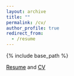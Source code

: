 ```yaml
---
layout: archive
title: ""
permalink: /cv/
author_profile: true
redirect_from:
  - /resume
---
```


{% include base_path %}

[<span style="color:black">Resume</span>](./dGiantsidi_cv.pdf) and [<span style="color:black">CV</span>](./resume.pdf)
